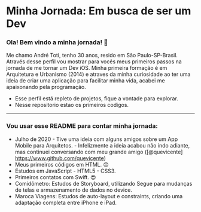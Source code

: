 <div id="header" aling="center"> 

# Minha Jornada: Em busca de ser um Dev

### Ola! Bem vindo a minha jornada! :wave:

</div>

Me chamo André Toti, tenho 30 anos, resido em São Paulo-SP-Brasil. Através desse perfil vou mostrar para vocês meus primeiros passos na jornada de me tornar um Dev iOS. Minha primeira formação é em Arquitetura e Urbanismo (2014) e atraves da minha curiosidade ao ter uma ideia de criar uma aplicação para facilitar minha vida, acabei me apaixonando pela programação.

- Esse perfil está repleto de projetos, fique a vontade para explorar.
- Nesse repositorio estao os primeiros codigos.

---

### Vou usar esse README para contar minha jornada:

- Julho de 2020 - Tive uma ideia com alguns amigos sobre um App Mobile para Arquitetos. - Infelizmente a ideia acabou não indo adiante, mas continuei conversando com meu grande amigo  ([@quevicente] https://www.github.com/quevicente)
- Meus primeiros códigos em HTML. :heart_eyes:
- Estudos em JavaScript - HTML5 - CSS3.
- Primeiros contatos com Swift. :heart_eyes:
- Comidômetro: Estudos de Storyboard, utilizando Segue para mudanças de telas e armazenamento de dados no device.
- Maroca Viagens: Estudos de auto-layout e constraints, criando uma adaptação completa entre iPhone e iPad. 

